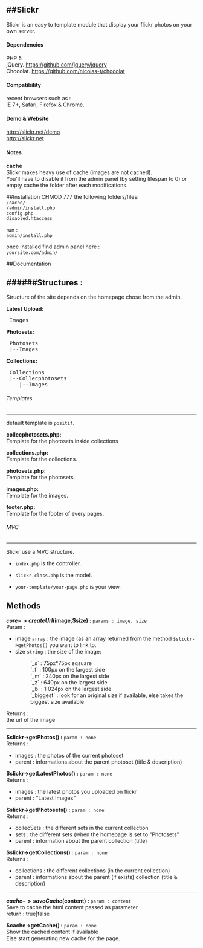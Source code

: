 ﻿##Slickr
-----------
Slickr is an easy to template module that display your flickr photos on your own server.

#### Dependencies
 PHP 5  
 jQuery. https://github.com/jquery/jquery  
 Chocolat. https://github.com/nicolas-t/chocolat


#### Compatibility
recent browsers such as :  
 IE 7+, Safari, Firefox & Chrome.

 
#### Demo & Website
 http://slickr.net/demo  
 http://slickr.net

 
#### Notes
**cache**  
Slickr makes heavy use of cache (images are not cached).   
You'll have to disable it from the admin panel (by setting lifespan to 0) or empty cache the folder after each modifications.  


##Installation
 CHMOD 777 the following folders/files:  
 `/cache/`  
 `/admin/install.php`  
 `config.php`  
 `disabled.htaccess`  

run :  
 `admin/install.php`  
 
once installed find admin panel here :  
  `yoursite.com/admin/`  

##Documentation

######Structures :
-----------

 Structure of the site depends on the homepage chose from the admin.  

**Latest Upload:**
<pre>
 Images  
</pre>

**Photosets:**
<pre>
 Photosets  
 |--Images  
</pre>

**Collections:**
<pre>
 Collections  
 |--Collecphotosets  
    |--Images  
</pre>

###### Templates 
-----------

 default template is `positif`.

**collecphotosets.php:**  
 Template for the photosets inside collections

**collections.php:**  
 Template for the collections.

**photosets.php:**  
 Template for the photosets.

**images.php:**  
 Template for the images.

**footer.php:**  
 Template for the footer of every pages.
 
###### MVC
-----------

 Slickr use a MVC structure.

 * `index.php` is the controller.
 
 * `slickr.class.php` is the model.
 
 * `your-template/your-page.php` is your view.
 
## Methods
	
 **$core->createUrl($image,$size) :** `params : image, size`  
 Param :  
 * image `array` : the image (as an array returned from the method `$slickr->getPhotos()` you want to link to.  
 * size `string` : the size of the image:
	 <dl>
	  <dd>`_s` : 75px*75px sqsuare</dd>
	  <dd>`_t` : 100px on the largest side</dd>
	  <dd>`_m` : 240px on the largest side</dd>
	  <dd>`_z` : 640px on the largest side</dd>
	  <dd>`_b` : 1 024px on the largest side</dd>
	  <dd>`_biggest` : look for an original size if available, else takes the biggest size available</dd>
	</dl>
 Returns :    
 the url of the image  

-----------

**$slickr->getPhotos() :** `param : none`  
 Returns :  
 * images : the photos of the current photoset
 * parent : informations about the parent photoset (title & description)

**$slickr->getLatestPhotos() :** `param : none`  
 Returns :  
 * images : the latest photos you uploaded on flickr
 * parent : "Latest Images"

**$slickr->getPhotosets() :** `param : none`  
 Returns :  
 * collecSets : the different sets in the current collection
 * sets : the different sets (when the homepage is set to "Photosets"
 * parent : information about the parent collection (title)

**$slickr->getCollections() :** `param : none`  
 Returns :  
 * collections : the different collections (in the current collection)
 * parent : informations about the parent (if exists) collection (title & description)

-----------

**$cache->saveCache($content) :** `param : content`  
 Save to cache the html content passed as parameter    
 return : true|false 

**$cache->getCache() :** `param : none`  
 Show the cached content if available   
 Else start generating new cache for the page.
